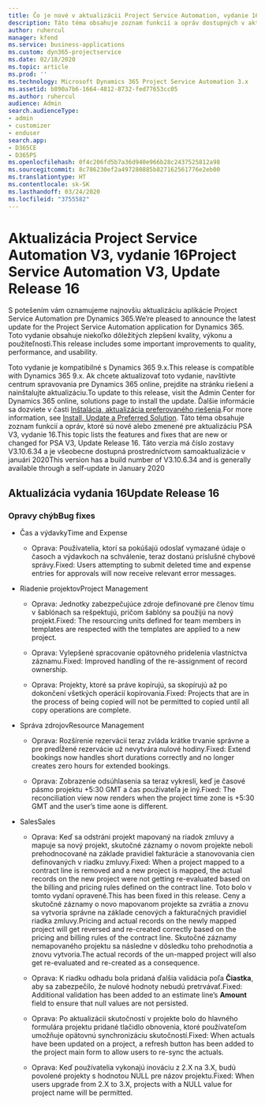 ```yaml
---
title: Čo je nové v aktualizácii Project Service Automation, vydanie 16, V3
description: Táto téma obsahuje zoznam funkcií a opráv dostupných v aktualizácii Project Service Automation, vydanie 16, V3
author: ruhercul
manager: kfend
ms.service: business-applications
ms.custom: dyn365-projectservice
ms.date: 02/18/2020
ms.topic: article
ms.prod: ''
ms.technology: Microsoft Dynamics 365 Project Service Automation 3.x
ms.assetid: b890a7b6-1664-4812-8732-fed77653cc05
ms.author: ruhercul
audience: Admin
search.audienceType:
- admin
- customizer
- enduser
search.app:
- D365CE
- D365PS
ms.openlocfilehash: 0f4c206fd5b7a36d940e966b28c2437525812a98
ms.sourcegitcommit: 8c786230ef2a497280885b827162561776e2eb00
ms.translationtype: HT
ms.contentlocale: sk-SK
ms.lasthandoff: 03/24/2020
ms.locfileid: "3755582"
---
```

# <a name="project-service-automation-v3-update-release-16"></a><span data-ttu-id="20ae1-103">Aktualizácia Project Service Automation V3, vydanie 16</span><span class="sxs-lookup"><span data-stu-id="20ae1-103">Project Service Automation V3, Update Release 16</span></span>
<span data-ttu-id="20ae1-104">S potešením vám oznamujeme najnovšiu aktualizáciu aplikácie Project Service Automation pre Dynamics 365.</span><span class="sxs-lookup"><span data-stu-id="20ae1-104">We’re pleased to announce the latest update for the Project Service Automation application for Dynamics 365.</span></span> <span data-ttu-id="20ae1-105">Toto vydanie obsahuje niekoľko dôležitých zlepšení kvality, výkonu a použiteľnosti.</span><span class="sxs-lookup"><span data-stu-id="20ae1-105">This release includes some important improvements to quality, performance, and usability.</span></span>

<span data-ttu-id="20ae1-106">Toto vydanie je kompatibilné s Dynamics 365 9.x.</span><span class="sxs-lookup"><span data-stu-id="20ae1-106">This release is compatible with Dynamics 365 9.x.</span></span> <span data-ttu-id="20ae1-107">Ak chcete aktualizovať toto vydanie, navštívte centrum spravovania pre Dynamics 365 online, prejdite na stránku riešení a nainštalujte aktualizáciu.</span><span class="sxs-lookup"><span data-stu-id="20ae1-107">To update to this release, visit the Admin Center for Dynamics 365 online, solutions page to install the update.</span></span> <span data-ttu-id="20ae1-108">Ďalšie informácie sa dozviete v časti [Inštalácia, aktualizácia preferovaného riešenia](https://docs.microsoft.com/dynamics365/project-service/upgrade-psa-home-page).</span><span class="sxs-lookup"><span data-stu-id="20ae1-108">For more information, see [Install, Update a Preferred Solution](https://docs.microsoft.com/dynamics365/project-service/upgrade-psa-home-page).</span></span> <span data-ttu-id="20ae1-109">Táto téma obsahuje zoznam funkcií a opráv, ktoré sú nové alebo zmenené pre aktualizáciu PSA V3, vydanie 16.</span><span class="sxs-lookup"><span data-stu-id="20ae1-109">This topic lists the features and fixes that are new or changed for PSA V3, Update Release 16.</span></span> <span data-ttu-id="20ae1-110">Táto verzia má číslo zostavy V3.10.6.34 a je všeobecne dostupná prostredníctvom samoaktualizácie v januári 2020</span><span class="sxs-lookup"><span data-stu-id="20ae1-110">This version has a build number of V3.10.6.34 and is generally available through a self-update in January 2020</span></span>

## <a name="update-release-16"></a><span data-ttu-id="20ae1-111">Aktualizácia vydania 16</span><span class="sxs-lookup"><span data-stu-id="20ae1-111">Update Release 16</span></span>

### <a name="bug-fixes"></a><span data-ttu-id="20ae1-112">Opravy chýb</span><span class="sxs-lookup"><span data-stu-id="20ae1-112">Bug fixes</span></span>

-   <span data-ttu-id="20ae1-113">Čas a výdavky</span><span class="sxs-lookup"><span data-stu-id="20ae1-113">Time and Expense</span></span>

    -   <span data-ttu-id="20ae1-114">Oprava: Používatelia, ktorí sa pokúšajú odoslať vymazané údaje o časoch a výdavkoch na schválenie, teraz dostanú príslušné chybové správy.</span><span class="sxs-lookup"><span data-stu-id="20ae1-114">Fixed: Users attempting to submit deleted time and expense entries for approvals will now receive relevant error messages.</span></span>

-   <span data-ttu-id="20ae1-115">Riadenie projektov</span><span class="sxs-lookup"><span data-stu-id="20ae1-115">Project Management</span></span>

    -   <span data-ttu-id="20ae1-116">Oprava: Jednotky zabezpečujúce zdroje definované pre členov tímu v šablónach sa rešpektujú, pričom šablóny sa použijú na nový projekt.</span><span class="sxs-lookup"><span data-stu-id="20ae1-116">Fixed: The resourcing units defined for team members in templates are respected with the templates are applied to a new project.</span></span>

    -   <span data-ttu-id="20ae1-117">Oprava: Vylepšené spracovanie opätovného pridelenia vlastníctva záznamu.</span><span class="sxs-lookup"><span data-stu-id="20ae1-117">Fixed: Improved handling of the re-assignment of record ownership.</span></span>

    -   <span data-ttu-id="20ae1-118">Oprava: Projekty, ktoré sa práve kopírujú, sa skopírujú až po dokončení všetkých operácií kopírovania.</span><span class="sxs-lookup"><span data-stu-id="20ae1-118">Fixed: Projects that are in the process of being copied will not be permitted to copied until all copy operations are complete.</span></span>

-   <span data-ttu-id="20ae1-119">Správa zdrojov</span><span class="sxs-lookup"><span data-stu-id="20ae1-119">Resource Management</span></span>

    -   <span data-ttu-id="20ae1-120">Oprava: Rozšírenie rezervácií teraz zvláda krátke trvanie správne a pre predĺžené rezervácie už nevytvára nulové hodiny.</span><span class="sxs-lookup"><span data-stu-id="20ae1-120">Fixed: Extend bookings now handles short durations correctly and no longer creates zero hours for extended bookings.</span></span>

    -   <span data-ttu-id="20ae1-121">Oprava: Zobrazenie odsúhlasenia sa teraz vykreslí, keď je časové pásmo projektu +5:30 GMT a čas používateľa je iný.</span><span class="sxs-lookup"><span data-stu-id="20ae1-121">Fixed: The reconciliation view now renders when the project time zone is +5:30 GMT and the user’s time aone is different.</span></span>

-   <span data-ttu-id="20ae1-122">Sales</span><span class="sxs-lookup"><span data-stu-id="20ae1-122">Sales</span></span>

    -   <span data-ttu-id="20ae1-123">Oprava: Keď sa odstráni projekt mapovaný na riadok zmluvy a mapuje sa nový projekt, skutočné záznamy o novom projekte neboli prehodnocované na základe pravidiel fakturácie a stanovovania cien definovaných v riadku zmluvy.</span><span class="sxs-lookup"><span data-stu-id="20ae1-123">Fixed: When a project mapped to a contract line is removed and a new project is mapped, the actual records on the new project were not getting re-evaluated based on the billing and pricing rules defined on the contract line.</span></span> <span data-ttu-id="20ae1-124">Toto bolo v tomto vydaní opravené.</span><span class="sxs-lookup"><span data-stu-id="20ae1-124">This has been fixed in this release.</span></span> <span data-ttu-id="20ae1-125">Ceny a skutočné záznamy o novo mapovanom projekte sa zvrátia a znovu sa vytvoria správne na základe cenových a fakturačných pravidiel riadka zmluvy.</span><span class="sxs-lookup"><span data-stu-id="20ae1-125">Pricing and actual records on the newly mapped project will get reversed and re-created correctly based on the pricing and billing rules of the contract line.</span></span> <span data-ttu-id="20ae1-126">Skutočné záznamy nemapovaného projektu sa následne v dôsledku toho prehodnotia a znovu vytvoria.</span><span class="sxs-lookup"><span data-stu-id="20ae1-126">The actual records of the un-mapped project will also get re-evaluated and re-created as a consequence.</span></span>

    -   <span data-ttu-id="20ae1-127">Oprava: K riadku odhadu bola pridaná ďalšia validácia poľa **Čiastka**, aby sa zabezpečilo, že nulové hodnoty nebudú pretrvávať.</span><span class="sxs-lookup"><span data-stu-id="20ae1-127">Fixed: Additional validation has been added to an estimate line’s **Amount** field to ensure that null values are not persisted.</span></span>

    -   <span data-ttu-id="20ae1-128">Oprava: Po aktualizácii skutočností v projekte bolo do hlavného formulára projektu pridané tlačidlo obnovenia, ktoré používateľom umožňuje opätovnú synchronizáciu skutočností.</span><span class="sxs-lookup"><span data-stu-id="20ae1-128">Fixed: When actuals have been updated on a project, a refresh button has been added to the project main form to allow users to re-sync the actuals.</span></span>

    -   <span data-ttu-id="20ae1-129">Oprava: Keď používatelia vykonajú inováciu z 2.X na 3.X, budú povolené projekty s hodnotou NULL pre názov projektu.</span><span class="sxs-lookup"><span data-stu-id="20ae1-129">Fixed: When users upgrade from 2.X to 3.X, projects with a NULL value for project name will be permitted.</span></span>

